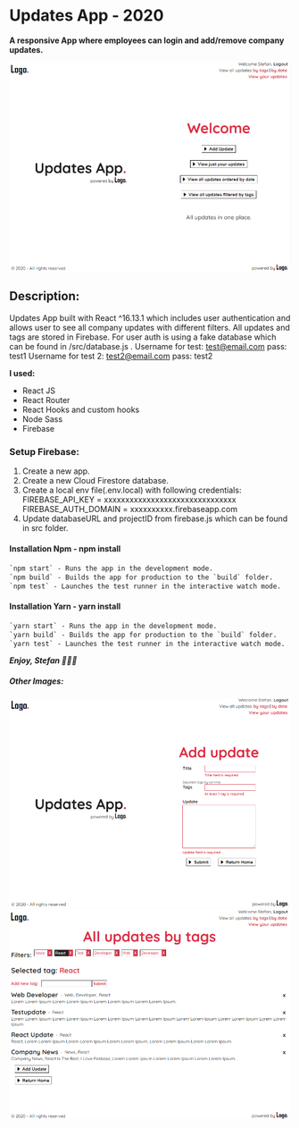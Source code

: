 # Updates App - 2020

**A responsive App where employees can login and add/remove company updates.**

![Preview Image](src/images/updates-preview.png)

## Description:

Updates App built with React ^16.13.1 which includes user authentication and allows user to see all company updates with different filters.
All updates and tags are stored in Firebase.
For user auth is using a fake database which can be found in /src/database.js .
Username for test: test@email.com pass: test1
Username for test 2: test2@email.com pass: test2

**I used:**

- React JS
- React Router
- React Hooks and custom hooks
- Node Sass
- Firebase

### Setup Firebase:

1. Create a new app.
2. Create a new Cloud Firestore database.
3. Create a local env file(.env.local) with following credentials:
   FIREBASE_API_KEY = xxxxxxxxxxxxxxxxxxxxxxxxxxxxxxx
   FIREBASE_AUTH_DOMAIN = xxxxxxxxxx.firebaseapp.com
4. Update databaseURL and projectID from firebase.js which can be found in src folder.

#### Installation Npm - npm install

```
`npm start` - Runs the app in the development mode.
`npm build` - Builds the app for production to the `build` folder.
`npm test` - Launches the test runner in the interactive watch mode.
```

#### Installation Yarn - yarn install

```
`yarn start` - Runs the app in the development mode.
`yarn build` - Builds the app for production to the `build` folder.
`yarn test` - Launches the test runner in the interactive watch mode.
```

**_Enjoy, Stefan 🚀🚀🚀_**

##### Other Images:

![Preview Image](src/images/updates-preview-2.png)
![Preview Image](src/images/updates-preview-3.png)
